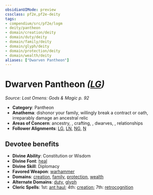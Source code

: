 ```yaml
---
obsidianUIMode: preview
cssclass: pf2e,pf2e-deity
tags:
- compendium/src/pf2e/logm
- deity/pantheon
- domain/creation/deity
- domain/duty/deity
- domain/family/deity
- domain/glyph/deity
- domain/protection/deity
- domain/wealth/deity
aliases: ["Dwarven Pantheon"]
---
```

# Dwarven Pantheon *([LG](../../../Rules/traits/lawful-goo-b1.md))*  
*Source: Lost Omens: Gods & Magic p. 92*  

- **Category**: Pantheon
- **Anathema**: dishonor your family, willingly break a contract or oath, irreparably damage an ancestral relic
- **Areas of Concern**: ancestry, , crafting, , dwarves, , relationships
- **Follower Alignments**: [LG](../../../Rules/traits/lawful-goo-b1.md), [LN](../../../Rules/traits/lawful-neutral-b1.md), [NG](../../../Rules/traits/neutral-good-b1.md), [N](../../../Rules/traits/neutral-b1.md)

## Devotee benefits

- **Divine Ability**: Constitution or Wisdom
- **Divine Font**: [heal](../../spells/heal.md)
- **Divine Skill**: Diplomacy
- **Favored Weapon**: [warhammer](../../equipment/items/warhammer.md)
- **Domains**: [creation](../domains.md#Creation), [family](../domains.md#Family), [protection](../domains.md#Protection), [wealth](../domains.md#Wealth)
- **Alternate Domains**: [duty](../domains.md#Duty), [glyph](../domains.md#Glyph)
- **Cleric Spells**: 1st: [ant haul](../../spells/ant-haul.md); 4th: [creation](../../spells/creation.md); 7th: [retrocognition](../../spells/retrocognition.md)